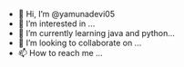 - 👋 Hi, I’m @yamunadevi05
- 👀 I’m interested in ...
- 🌱 I’m currently learning java and python...
- 💞️ I’m looking to collaborate on ...
- 📫 How to reach me ...

<!---
yamunadevi05/yamunadevi05 is a ✨ special ✨ repository because its `README.md` (this file) appears on your GitHub profile.
You can click the Preview link to take a look at your changes.
--->

